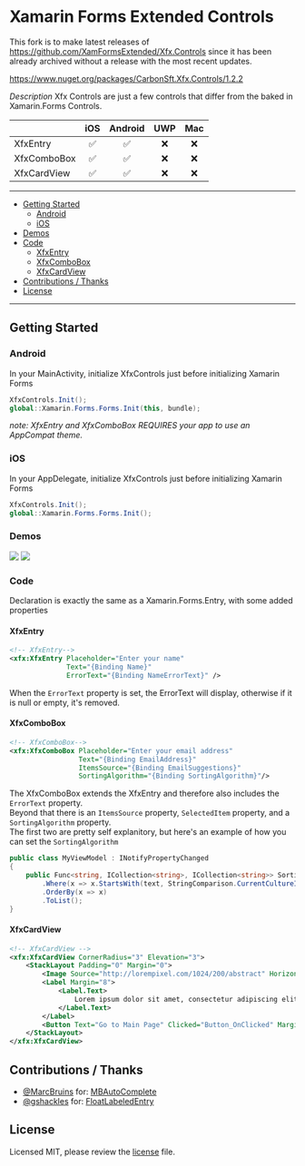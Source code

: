 # Xamarin Forms Extended Controls 

This fork is to make latest releases of https://github.com/XamFormsExtended/Xfx.Controls since it has been already archived without a release with the most recent updates.

https://www.nuget.org/packages/CarbonSft.Xfx.Controls/1.2.2

*Description*
Xfx Controls are just a few controls that differ from the baked in Xamarin.Forms Controls.

|               | iOS                | Android            | UWP | Mac |
| ------------- |:------------------:|:------------------:|:---:|:---:|
| XfxEntry      | :white_check_mark: | :white_check_mark: | :x: | :x: |
| XfxComboBox   | :white_check_mark: | :white_check_mark: | :x: | :x: |
| XfxCardView   | :white_check_mark: | :white_check_mark: | :x: | :x: |

-----

 - [Getting Started](#getting-started)
     - [Android](#android)
	 - [iOS](#ios)
 - [Demos](#demos)
 - [Code](#code)
     - [XfxEntry](#xfxentry)
     - [XfxComboBox](#xfxcombobox)
     - [XfxCardView](#xfxcardview)
 - [Contributions / Thanks](#contributions--thanks)
 - [License](#license)

-----

## Getting Started

### Android

In your MainActivity, initialize XfxControls just before initializing Xamarin Forms

```csharp
XfxControls.Init();
global::Xamarin.Forms.Forms.Init(this, bundle);
```

*note: XfxEntry and XfxComboBox REQUIRES your app to use an AppCompat theme.*

### iOS

In your AppDelegate, initialize XfxControls just before initializing Xamarin Forms

```csharp
XfxControls.Init();
global::Xamarin.Forms.Forms.Init();
```

### Demos

![](https://github.com/XamFormsExtended/Xfx.Controls/raw/master/resources/xfx.controls.ios.gif)
![](https://github.com/XamFormsExtended/Xfx.Controls/raw/master/resources/xfx.controls.droid.gif)

### Code

Declaration is exactly the same as a Xamarin.Forms.Entry, with some added properties

#### XfxEntry

```xml
<!-- XfxEntry-->
<xfx:XfxEntry Placeholder="Enter your name"
              Text="{Binding Name}"
              ErrorText="{Binding NameErrorText}" />
```

When the `ErrorText` property is set, the ErrorText will display, otherwise if it is null or empty, it's removed.

#### XfxComboBox

```xml
<!-- XfxComboBox-->
<xfx:XfxComboBox Placeholder="Enter your email address"
                 Text="{Binding EmailAddress}"
                 ItemsSource="{Binding EmailSuggestions}"
                 SortingAlgorithm="{Binding SortingAlgorithm}"/>
```
The XfxComboBox extends the XfxEntry and therefore also includes the `ErrorText` property.  
Beyond that there is an `ItemsSource` property, `SelectedItem` property, and a `SortingAlgorithm` property.  
The first two are pretty self explanitory, but here's an example of how you can set the `SortingAlgorithm`

```csharp
public class MyViewModel : INotifyPropertyChanged
{
	public Func<string, ICollection<string>, ICollection<string>> SortingAlgorithm { get; } = (text, values) => values
		.Where(x => x.StartsWith(text, StringComparison.CurrentCultureIgnoreCase)))
		.OrderBy(x => x)
		.ToList();
}
```

#### XfxCardView

```xml
<!-- XfxCardView -->
<xfx:XfxCardView CornerRadius="3" Elevation="3">
    <StackLayout Padding="0" Margin="0">
        <Image Source="http://lorempixel.com/1024/200/abstract" HorizontalOptions="Fill" Aspect="Fill" />
        <Label Margin="8">
            <Label.Text>
                Lorem ipsum dolor sit amet, consectetur adipiscing elit. Suspendisse fringilla turpis turpis, id lobortis dolor vestibulum condimentum.
            </Label.Text>
        </Label>
        <Button Text="Go to Main Page" Clicked="Button_OnClicked" Margin="8" />
    </StackLayout>
</xfx:XfxCardView>

```

## Contributions / Thanks

 - [@MarcBruins](https://github.com/MarcBruins)  for: [MBAutoComplete](https://github.com/MarcBruins/MBAutoComplete)
 - [@gshackles](https://github.com/gshackles) for: [FloatLabeledEntry](https://github.com/gshackles/FloatLabeledEntry)

## License

Licensed MIT, please review the [license](https://github.com/XamFormsExtended/Xfx.Controls/blob/master/LICENSE.md) file.
